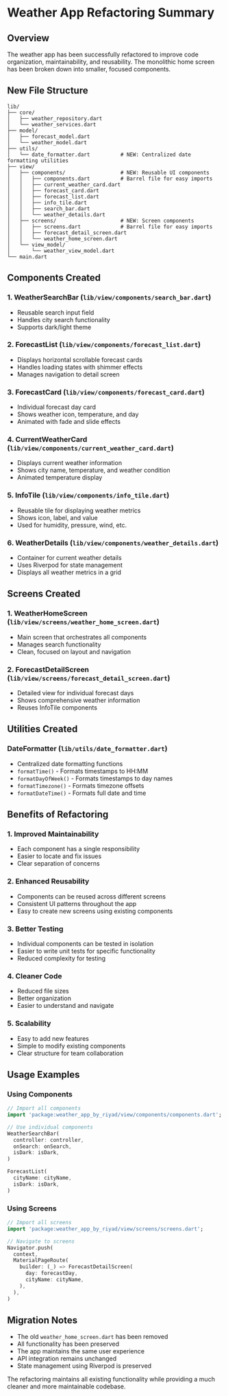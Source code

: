 # Weather App Refactoring Summary

## Overview
The weather app has been successfully refactored to improve code organization, maintainability, and reusability. The monolithic home screen has been broken down into smaller, focused components.

## New File Structure

```
lib/
├── core/
│   ├── weather_repository.dart
│   └── weather_services.dart
├── model/
│   ├── forecast_model.dart
│   └── weather_model.dart
├── utils/
│   └── date_formatter.dart          # NEW: Centralized date formatting utilities
├── view/
│   ├── components/                  # NEW: Reusable UI components
│   │   ├── components.dart          # Barrel file for easy imports
│   │   ├── current_weather_card.dart
│   │   ├── forecast_card.dart
│   │   ├── forecast_list.dart
│   │   ├── info_tile.dart
│   │   ├── search_bar.dart
│   │   └── weather_details.dart
│   ├── screens/                     # NEW: Screen components
│   │   ├── screens.dart             # Barrel file for easy imports
│   │   ├── forecast_detail_screen.dart
│   │   └── weather_home_screen.dart
│   └── view_model/
│       └── weather_view_model.dart
└── main.dart
```

## Components Created

### 1. **WeatherSearchBar** (`lib/view/components/search_bar.dart`)
- Reusable search input field
- Handles city search functionality
- Supports dark/light theme

### 2. **ForecastList** (`lib/view/components/forecast_list.dart`)
- Displays horizontal scrollable forecast cards
- Handles loading states with shimmer effects
- Manages navigation to detail screen

### 3. **ForecastCard** (`lib/view/components/forecast_card.dart`)
- Individual forecast day card
- Shows weather icon, temperature, and day
- Animated with fade and slide effects

### 4. **CurrentWeatherCard** (`lib/view/components/current_weather_card.dart`)
- Displays current weather information
- Shows city name, temperature, and weather condition
- Animated temperature display

### 5. **InfoTile** (`lib/view/components/info_tile.dart`)
- Reusable tile for displaying weather metrics
- Shows icon, label, and value
- Used for humidity, pressure, wind, etc.

### 6. **WeatherDetails** (`lib/view/components/weather_details.dart`)
- Container for current weather details
- Uses Riverpod for state management
- Displays all weather metrics in a grid

## Screens Created

### 1. **WeatherHomeScreen** (`lib/view/screens/weather_home_screen.dart`)
- Main screen that orchestrates all components
- Manages search functionality
- Clean, focused on layout and navigation

### 2. **ForecastDetailScreen** (`lib/view/screens/forecast_detail_screen.dart`)
- Detailed view for individual forecast days
- Shows comprehensive weather information
- Reuses InfoTile components

## Utilities Created

### **DateFormatter** (`lib/utils/date_formatter.dart`)
- Centralized date formatting functions
- `formatTime()` - Formats timestamps to HH:MM
- `formatDayOfWeek()` - Formats timestamps to day names
- `formatTimezone()` - Formats timezone offsets
- `formatDateTime()` - Formats full date and time

## Benefits of Refactoring

### 1. **Improved Maintainability**
- Each component has a single responsibility
- Easier to locate and fix issues
- Clear separation of concerns

### 2. **Enhanced Reusability**
- Components can be reused across different screens
- Consistent UI patterns throughout the app
- Easy to create new screens using existing components

### 3. **Better Testing**
- Individual components can be tested in isolation
- Easier to write unit tests for specific functionality
- Reduced complexity for testing

### 4. **Cleaner Code**
- Reduced file sizes
- Better organization
- Easier to understand and navigate

### 5. **Scalability**
- Easy to add new features
- Simple to modify existing components
- Clear structure for team collaboration

## Usage Examples

### Using Components
```dart
// Import all components
import 'package:weather_app_by_riyad/view/components/components.dart';

// Use individual components
WeatherSearchBar(
  controller: controller,
  onSearch: onSearch,
  isDark: isDark,
)

ForecastList(
  cityName: cityName,
  isDark: isDark,
)
```

### Using Screens
```dart
// Import all screens
import 'package:weather_app_by_riyad/view/screens/screens.dart';

// Navigate to screens
Navigator.push(
  context,
  MaterialPageRoute(
    builder: (_) => ForecastDetailScreen(
      day: forecastDay,
      cityName: cityName,
    ),
  ),
)
```

## Migration Notes

- The old `weather_home_screen.dart` has been removed
- All functionality has been preserved
- The app maintains the same user experience
- API integration remains unchanged
- State management using Riverpod is preserved

The refactoring maintains all existing functionality while providing a much cleaner and more maintainable codebase. 
